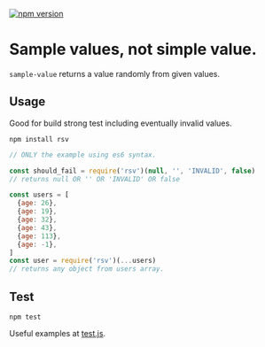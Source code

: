 [![npm version](https://badge.fury.io/js/rsv.svg)](https://badge.fury.io/js/rsv)

# Sample values, not simple value.

`sample-value` returns a value randomly from given values.

## Usage

Good for build strong test including eventually invalid values.

`npm install rsv`

```js
// ONLY the example using es6 syntax.

const should_fail = require('rsv')(null, '', 'INVALID', false)
// returns null OR '' OR 'INVALID' OR false

const users = [
  {age: 26},
  {age: 19},
  {age: 32},
  {age: 43},
  {age: 113},
  {age: -1},
]
const user = require('rsv')(...users)
// returns any object from users array.
```

## Test

`npm test`

Useful examples at [test.js](https://github.com/eces/random-sample-value/blob/master/test.js).